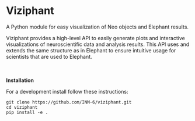 # Viziphant

A Python module for easy visualization of Neo objects and Elephant results.

Viziphant provides a high-level API to easily generate plots and interactive visualizations of neuroscientific data and analysis results. This API uses and extends the same structure as in Elephant to ensure intuitive usage for scientists that are used to Elephant. 

<br><br>
__Installation__

For a development install follow these instructions:

```
git clone https://github.com/INM-6/viziphant.git
cd viziphant
pip install -e .
```

